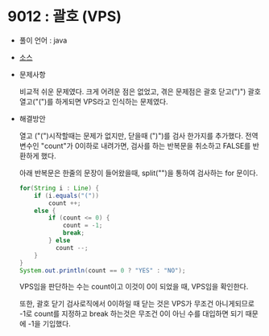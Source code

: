 # 9012 : 괄호 (VPS)

- 풀이 언어 : java

- [소스](../codingTestSource)

- 문제사항

  비교적 쉬운 문제였다.
  크게 어려운 점은 없었고, 겪은 문제점은 괄호 닫고(")") 괄호 열고("(")를 하게되면
  VPS라고 인식하는 문제였다.

- 해결방안

  열고 ("(")시작할때는 문제가 없지만, 닫을때 (")")를 검사 한가지를 추가했다.
  전역 변수인 "count"가 0이하로 내려가면, 검사를 하는 반복문을 취소하고 FALSE를 반환하게 했다.

  아래 반복문은 한줄의 문장이 들어왔을때, split("")을 통하여 검사하는 for 문이다.

  ```java
  for(String i : Line) {
      if (i.equals("("))
          count ++;
      else {
          if (count <= 0) {
              count = -1;
              break;
          } else 
          	count --;
      }
  }
  System.out.println(count == 0 ? "YES" : "NO");
  ```

  VPS임을 판단하는 수는 count이고 이것이 0이 되었을 때, VPS임을 확인한다.

  또한, 괄호 닫기 검사로직에서 0이하일 때 닫는 것은 VPS가 무조건 아니게되므로
   -1로 count를 지정하고 break 하는것은 무조건 0이 아닌 수를 대입하면 되기 때문에 -1을 기입했다.